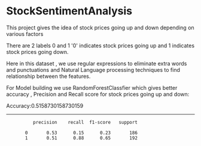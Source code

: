 # StockSentimentAnalysis
This project gives the idea of stock prices going up and down depending on various factors

There are 2 labels 0 and 1 '0' indicates stock prices going up and 1 indicates stock prices going down.

Here in this dataset , we use regular expressions to eliminate extra words and punctuations and Natural Language processing techniques to find relationship between the features.

For Model building we use RandomForestClassfier which gives better accuracy , Precision and Recall score for stock prices going up and down:

Accuracy:0.5158730158730159
********************************************************************************
              precision    recall  f1-score   support

           0       0.53      0.15      0.23       186
           1       0.51      0.88      0.65       192
